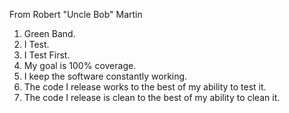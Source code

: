 From Robert "Uncle Bob" Martin
1. Green Band.
2. I Test.
3. I Test First.
4. My goal is 100% coverage.
5. I keep the software constantly working.
6. The code I release works to the best of my ability to test it.
7. The code I release is clean to the best of my ability to clean it.
